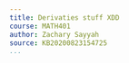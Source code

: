 ```yaml
---
title: Derivaties stuff XDD
course: MATH401
author: Zachary Sayyah
source: KB20200823154725
...
```


